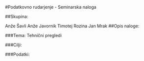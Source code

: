 #Podatkovno rudarjenje - Seminarska naloga

##Skupina:

Anže Šavli
Anže Javornik
Timotej Rozina
Jan Mrak
##Opis naloge:

###Tema: Tehnični pregledi

###Cilji:

###Podatki:
